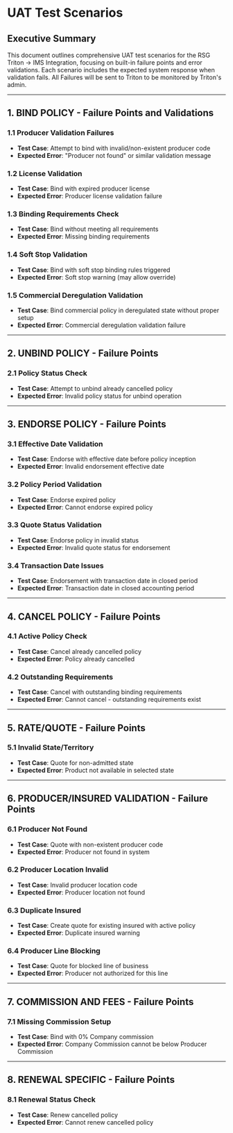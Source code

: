# UAT Test Scenarios

## Executive Summary
This document outlines comprehensive UAT test scenarios for the RSG Triton -> IMS Integration, focusing on built-in failure points and error validations. Each scenario includes the expected system response when validation fails. All Failures will be sent to Triton to be monitored by Triton's admin. 

---

## 1. BIND POLICY - Failure Points and Validations

### 1.1 Producer Validation Failures
- **Test Case**: Attempt to bind with invalid/non-existent producer code
- **Expected Error**: "Producer not found" or similar validation message

### 1.2 License Validation
- **Test Case**: Bind with expired producer license
- **Expected Error**: Producer license validation failure

### 1.3 Binding Requirements Check
- **Test Case**: Bind without meeting all requirements
- **Expected Error**: Missing binding requirements

### 1.4 Soft Stop Validation
- **Test Case**: Bind with soft stop binding rules triggered
- **Expected Error**: Soft stop warning (may allow override)

### 1.5 Commercial Deregulation Validation
- **Test Case**: Bind commercial policy in deregulated state without proper setup
- **Expected Error**: Commercial deregulation validation failure

---

## 2. UNBIND POLICY - Failure Points

### 2.1 Policy Status Check
- **Test Case**: Attempt to unbind already cancelled policy
- **Expected Error**: Invalid policy status for unbind operation

---

## 3. ENDORSE POLICY - Failure Points

### 3.1 Effective Date Validation
- **Test Case**: Endorse with effective date before policy inception
- **Expected Error**: Invalid endorsement effective date

### 3.2 Policy Period Validation
- **Test Case**: Endorse expired policy
- **Expected Error**: Cannot endorse expired policy

### 3.3 Quote Status Validation
- **Test Case**: Endorse policy in invalid status
- **Expected Error**: Invalid quote status for endorsement

### 3.4 Transaction Date Issues
- **Test Case**: Endorsement with transaction date in closed period
- **Expected Error**: Transaction date in closed accounting period

---

## 4. CANCEL POLICY - Failure Points

### 4.1 Active Policy Check
- **Test Case**: Cancel already cancelled policy
- **Expected Error**: Policy already cancelled

### 4.2 Outstanding Requirements
- **Test Case**: Cancel with outstanding binding requirements
- **Expected Error**: Cannot cancel - outstanding requirements exist

---

## 5. RATE/QUOTE - Failure Points

### 5.1 Invalid State/Territory
- **Test Case**: Quote for non-admitted state
- **Expected Error**: Product not available in selected state

---

## 6. PRODUCER/INSURED VALIDATION - Failure Points

### 6.1 Producer Not Found
- **Test Case**: Quote with non-existent producer code
- **Expected Error**: Producer not found in system

### 6.2 Producer Location Invalid
- **Test Case**: Invalid producer location code
- **Expected Error**: Producer location not found

### 6.3 Duplicate Insured
- **Test Case**: Create quote for existing insured with active policy
- **Expected Error**: Duplicate insured warning

### 6.4 Producer Line Blocking
- **Test Case**: Quote for blocked line of business
- **Expected Error**: Producer not authorized for this line

---

## 7. COMMISSION AND FEES - Failure Points

### 7.1 Missing Commission Setup
- **Test Case**: Bind with 0% Company commission
- **Expected Error**: Company Commission cannot be below Producer Commission

---

## 8. RENEWAL SPECIFIC - Failure Points

### 8.1 Renewal Status Check
- **Test Case**: Renew cancelled policy
- **Expected Error**: Cannot renew cancelled policy
